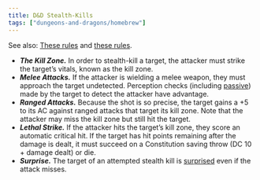 ```yaml
---
title: D&D Stealth-Kills
tags: ["dungeons-and-dragons/homebrew"]
---
```


See also: [These rules](https://www.d20srd.org/srd/conditionSummary.htm#helpless) and [these rules](https://rpg.stackexchange.com/questions/137975/mechanics-for-one-shot-stealth-incapacitation).

- ***The Kill Zone.*** In order to stealth-kill a target, the attacker must strike the target’s vitals, known as the kill zone.
- ***Melee Attacks.*** If the attacker is wielding a melee weapon, they must approach the target undetected. Perception checks (including [passive](https://5thsrd.org/rules/abilities/dexterity/#initiative)) made by the target to detect the attacker have advantage.
- ***Ranged Attacks.*** Because the shot is so precise, the target gains a +5 to its AC against ranged attacks that target its kill zone. Note that the attacker may miss the kill zone but still hit the target.
- ***Lethal Strike.*** If the attacker hits the target’s kill zone, they score an automatic critical hit. If the target has hit points remaining after the damage is dealt, it must succeed on a Constitution saving throw (DC 10 + damage dealt) or die.
- ***Surprise.*** The target of an attempted stealth kill is [surprised](https://5thsrd.org/combat/order_of_combat/#surprise) even if the attack misses.